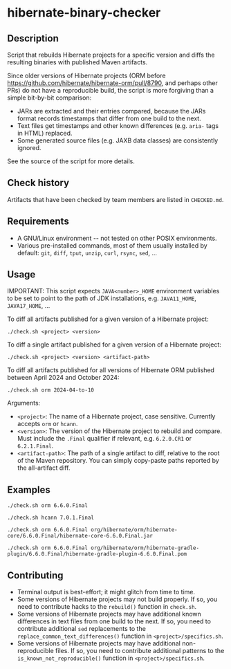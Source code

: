 # hibernate-binary-checker

## Description

Script that rebuilds Hibernate projects for a specific version and diffs the resulting binaries with published Maven artifacts.

Since older versions of Hibernate projects (ORM before https://github.com/hibernate/hibernate-orm/pull/8790, and perhaps other PRs) do not have a reproducible build, the script is more forgiving than a simple bit-by-bit comparison:

* JARs are extracted and their entries compared, because the JARs format records timestamps that differ from one build to the next.
* Text files get timestamps and other known differences (e.g. `aria-` tags in HTML) replaced.
* Some generated source files (e.g. JAXB data classes) are consistently ignored.

See the source of the script for more details.

## Check history

Artifacts that have been checked by team members are listed in `CHECKED.md`.

## Requirements

* A GNU/Linux environment -- not tested on other POSIX environments.
* Various pre-installed commands, most of them usually installed by default:
  `git`, `diff`, `tput`, `unzip`, `curl`, `rsync`, `sed`, ...

## Usage

IMPORTANT: This script expects `JAVA<number>_HOME` environment variables to be set to point to the path of JDK installations, e.g. `JAVA11_HOME`, `JAVA17_HOME`, ...

To diff all artifacts published for a given version of a Hibernate project:

```
./check.sh <project> <version>
```

To diff a single artifact published for a given version of a Hibernate project:

```
./check.sh <project> <version> <artifact-path>
```

To diff all artifacts published for all versions of Hibernate ORM published between April 2024 and October 2024:

```
./check.sh orm 2024-04-to-10
```

Arguments:

* `<project>`: The name of a Hibernate project, case sensitive. Currently accepts `orm` or `hcann`.
* `<version>`: The version of the Hibernate project to rebuild and compare. Must include the `.Final` qualifier if relevant, e.g. `6.2.0.CR1` or `6.2.1.Final`.
* `<artifact-path>`: The path of a single artifact to diff, relative to the root of the Maven repository. You can simply copy-paste paths reported by the all-artifact diff.

## Examples

```shell
./check.sh orm 6.6.0.Final
```

```shell
./check.sh hcann 7.0.1.Final
```

```shell
./check.sh orm 6.6.0.Final org/hibernate/orm/hibernate-core/6.6.0.Final/hibernate-core-6.6.0.Final.jar
```

```shell
./check.sh orm 6.6.0.Final org/hibernate/orm/hibernate-gradle-plugin/6.6.0.Final/hibernate-gradle-plugin-6.6.0.Final.pom
```

## Contributing

* Terminal output is best-effort; it might glitch from time to time.
* Some versions of Hibernate projects may not build properly.
  If so, you need to contribute hacks to the `rebuild()` function in `check.sh`.
* Some versions of Hibernate projects may have additional known differences in text files from one build to the next.
  If so, you need to contribute additional `sed` replacements to the `replace_common_text_differences()` function in `<project>/specifics.sh`.
* Some versions of Hibernate projects may have additional non-reproducible files.
  If so, you need to contribute additional patterns to the `is_known_not_reproducible()` function in `<project>/specifics.sh`.